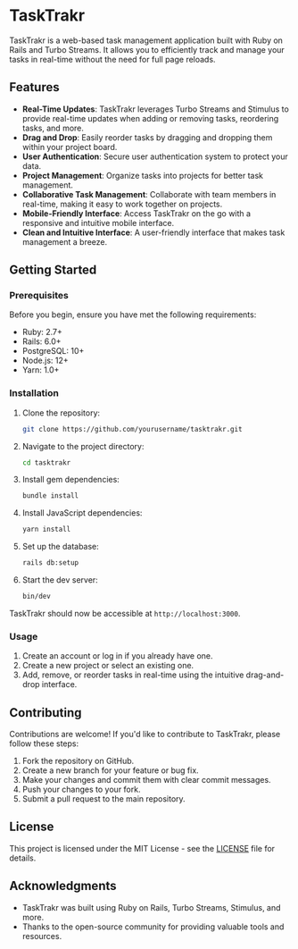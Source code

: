 # TaskTrakr

TaskTrakr is a web-based task management application built with Ruby on Rails and Turbo Streams. It allows you to efficiently track and manage your tasks in real-time without the need for full page reloads.

## Features

- **Real-Time Updates**: TaskTrakr leverages Turbo Streams and Stimulus to provide real-time updates when adding or removing tasks, reordering tasks, and more.
- **Drag and Drop**: Easily reorder tasks by dragging and dropping them within your project board.
- **User Authentication**: Secure user authentication system to protect your data.
- **Project Management**: Organize tasks into projects for better task management.
- **Collaborative Task Management**: Collaborate with team members in real-time, making it easy to work together on projects.
- **Mobile-Friendly Interface**: Access TaskTrakr on the go with a responsive and intuitive mobile interface.
- **Clean and Intuitive Interface**: A user-friendly interface that makes task management a breeze.

## Getting Started

### Prerequisites

Before you begin, ensure you have met the following requirements:

- Ruby: 2.7+
- Rails: 6.0+
- PostgreSQL: 10+
- Node.js: 12+
- Yarn: 1.0+

### Installation

1. Clone the repository:

   ```bash
   git clone https://github.com/yourusername/tasktrakr.git
   ```

2. Navigate to the project directory:

   ```bash
   cd tasktrakr
   ```

3. Install gem dependencies:

   ```bash
   bundle install
   ```

4. Install JavaScript dependencies:

   ```bash
   yarn install
   ```

5. Set up the database:

   ```bash
   rails db:setup
   ```

6. Start the dev server:

   ```bash
   bin/dev
   ```

TaskTrakr should now be accessible at `http://localhost:3000`.

### Usage

1. Create an account or log in if you already have one.
2. Create a new project or select an existing one.
3. Add, remove, or reorder tasks in real-time using the intuitive drag-and-drop interface.

## Contributing

Contributions are welcome! If you'd like to contribute to TaskTrakr, please follow these steps:

1. Fork the repository on GitHub.
2. Create a new branch for your feature or bug fix.
3. Make your changes and commit them with clear commit messages.
4. Push your changes to your fork.
5. Submit a pull request to the main repository.

## License

This project is licensed under the MIT License - see the [LICENSE](LICENSE) file for details.

## Acknowledgments

- TaskTrakr was built using Ruby on Rails, Turbo Streams, Stimulus, and more.
- Thanks to the open-source community for providing valuable tools and resources.

